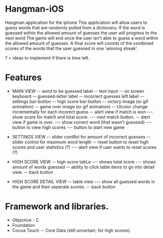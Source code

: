 Hangman-iOS
===========

Hangman application for the iphone
This application will allow users to guess words that are randomly pulled from a dictionary. 
If the word is guessed within the allowed amount of guesses the user will progress to the next word
The game will end once the user isn't able to guess a word within the allowed amount of guesses.
A final score will consist of the combined scores of the words that the user guessed in one 'winning streak'.


? = ideas to implement if there is time left.

Features
===========

- MAIN VIEW
-- word to be guessed label
-- text input
-- on screen keyboard
-- guessed-letter label
-- incorrect guesses left label
-- settings bar-button
-- high score bar-button
-- victory image (or gif animation)
-- game over image (or gif animation)
-- UIcolor change incrementally for each incorect guess 
-- alert view if match is won
--- show score for match and total score.
--- next match button.
-- alert view if game is over.
--- show correct word (that wasn't guessed)
--- button to view high scores
--- button to start new game

- SETTINGS VIEW
-- slider contRol for amount of incorrect guesses
-- slider control for maximum word length
-- reset button to reset high scores and user statistics (?)
--- alert view if user wants to reset scores  (?)

- HIGH SCORE VIEW
-- high score tabLe
--- shows total score
--- shows amount of words guessed
-- ability to click table items to go into detail view.
-- back button

- HIGH SCORE DETAIL VIEW
-- table view
--- show all guessed words in the game and their seperate scores.
-- back button


Framework and libraries.
===========
- Objective - C
- Foundation
- Cocoa Touch
-- Core Data (still uncertain, for high scores).
